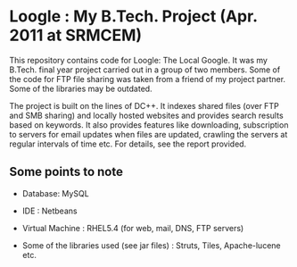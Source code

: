 # Loogle : My B.Tech. Project (Apr. 2011 at SRMCEM)

This repository contains code for Loogle: The Local Google. It was my B.Tech. final year project carried out in a group of two members. Some of the code for FTP file sharing was taken from a friend of my project partner. Some of the libraries may be outdated.

The project is built on the lines of DC++. It indexes shared files (over FTP and SMB sharing) and locally hosted websites and provides search results based on keywords. It also provides features like downloading, subscription to servers for email updates when files are updated, crawling the servers at regular intervals of time etc. For details, see the report provided.

## Some points to note

* Database: MySQL

* IDE : Netbeans

* Virtual Machine : RHEL5.4 (for web, mail, DNS, FTP servers)

* Some of the libraries used (see jar files) : Struts, Tiles, Apache-lucene etc.